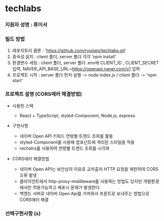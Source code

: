 # techlabs

### 지원자 성명 : 류이서

### 빌드 방법

1. 레포지토리 클론 : 'https://github.com/ryuiseo/techlabs.git'
2. 종속성 설치 : client 폴더, server 폴더 각각 'npm install'
3. 환경변수 세팅 : client 폴더, server 폴더 .env에 CLIENT_ID , CLIENT_SECRET 입력, NAVER_API_BASE_URL=https://openapi.naver.com/v1 입력
4. 프로젝트 시작 : server 폴더 먼저 실행 -> node index.js / client 폴더 -> 'npm start'

### 프로젝트 설명 (CORS에러 해결방법)

- 사용한 스택

  - React + TypeScript, styled-Component, Node.js, express

- 구현사항

  - 네이버 Open API 키워드 연령별 트렌드 조회를 활용
  - styled-Component를 사용해 컴포넌트에 격리된 스타일을 적용
  - rechatrs를 사용하여 연령별 트렌드 조회를 시각화

- CORS에러 해결방법
  - 네이버 Open API는 보안상의 이유로 교차출처 HTTP 요청을 제한하여 CORS 오류 발생
  - 클라이언트에서 http-proxy-middleware를 사용하는 방법도 있지만 개발환경에서만 적용가능하고 배포시 문제가 발생한다.
  - 백엔드 서버로 네이버 Open Api를 가져와서 프론트로 보내주는 방법으로 CORS에러 해결

### 선택구현사항 (x)
